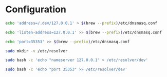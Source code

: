 # Configuration

```sh
echo 'address=/.dev/127.0.0.1' > $(brew --prefix)/etc/dnsmasq.conf
```

```sh
echo 'listen-address=127.0.0.1' >> $(brew --prefix)/etc/dnsmasq.conf
```

```sh
echo 'port=35353' >> $(brew --prefix)/etc/dnsmasq.conf
```

```sh
sudo mkdir -v /etc/resolver 
```

```sh
sudo bash -c 'echo "nameserver 127.0.0.1" > /etc/resolver/dev'
```

```sh
sudo bash -c 'echo "port 35353" >> /etc/resolver/dev'
```
